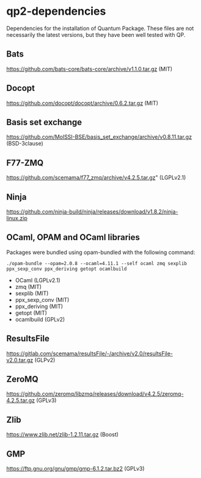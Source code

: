 # qp2-dependencies

Dependencies for the installation of Quantum Package. These files are not
necessarily the latest versions, but they have been well tested with QP.

## Bats
https://github.com/bats-core/bats-core/archive/v1.1.0.tar.gz
(MIT)

## Docopt
https://github.com/docopt/docopt/archive/0.6.2.tar.gz
(MIT)

## Basis set exchange
https://github.com/MolSSI-BSE/basis_set_exchange/archive/v0.8.11.tar.gz
(BSD-3clause)

## F77-ZMQ
https://github.com/scemama/f77_zmq/archive/v4.2.5.tar.gz"
(LGPLv2.1)

## Ninja
https://github.com/ninja-build/ninja/releases/download/v1.8.2/ninja-linux.zip

## OCaml, OPAM and OCaml libraries
Packages were bundled using opam-bundled with the following command:
```
./opam-bundle --opam=2.0.8 --ocaml=4.11.1 --self ocaml zmq sexplib ppx_sexp_conv ppx_deriving getopt ocamlbuild
```
- OCaml (LGPLv2.1)
- zmq (MIT)
- sexplib (MIT)
- ppx_sexp_conv (MIT)
- ppx_deriving (MIT)
- getopt (MIT)
- ocamlbuild (GPLv2)

## ResultsFile
https://gitlab.com/scemama/resultsFile/-/archive/v2.0/resultsFile-v2.0.tar.gz
(GLPv2)

## ZeroMQ
https://github.com/zeromq/libzmq/releases/download/v4.2.5/zeromq-4.2.5.tar.gz
(GPLv3)

## Zlib
https://www.zlib.net/zlib-1.2.11.tar.gz
(Boost)


## GMP
https://ftp.gnu.org/gnu/gmp/gmp-6.1.2.tar.bz2
(GPLv3)





